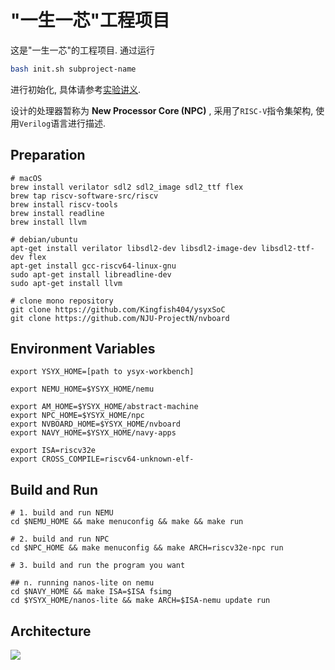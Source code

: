 # "一生一芯"工程项目

这是"一生一芯"的工程项目. 通过运行
```bash
bash init.sh subproject-name
```
进行初始化, 具体请参考[实验讲义][lecture note].

[lecture note]: https://ysyx.oscc.cc/docs/

设计的处理器暂称为 **New Processor Core (NPC)** , 采用了`RISC-V`指令集架构, 使用`Verilog`语言进行描述.

## Preparation

```shell
# macOS
brew install verilator sdl2 sdl2_image sdl2_ttf flex
brew tap riscv-software-src/riscv
brew install riscv-tools
brew install readline
brew install llvm

# debian/ubuntu
apt-get install verilator libsdl2-dev libsdl2-image-dev libsdl2-ttf-dev flex
apt-get install gcc-riscv64-linux-gnu
sudo apt-get install libreadline-dev 
sudo apt-get install llvm

# clone mono repository
git clone https://github.com/Kingfish404/ysyxSoC
git clone https://github.com/NJU-ProjectN/nvboard
```

## Environment Variables

```shell 
export YSYX_HOME=[path to ysyx-workbench]

export NEMU_HOME=$YSYX_HOME/nemu

export AM_HOME=$YSYX_HOME/abstract-machine
export NPC_HOME=$YSYX_HOME/npc
export NVBOARD_HOME=$YSYX_HOME/nvboard
export NAVY_HOME=$YSYX_HOME/navy-apps

export ISA=riscv32e
export CROSS_COMPILE=riscv64-unknown-elf-
```

## Build and Run

```shell
# 1. build and run NEMU
cd $NEMU_HOME && make menuconfig && make && make run

# 2. build and run NPC
cd $NPC_HOME && make menuconfig && make ARCH=riscv32e-npc run

# 3. build and run the program you want

## n. running nanos-lite on nemu
cd $NAVY_HOME && make ISA=$ISA fsimg
cd $YSYX_HOME/nanos-lite && make ARCH=$ISA-nemu update run
```

## Architecture

![](./npc/assets/npc-rv32e-ysyxsoc.svg)
